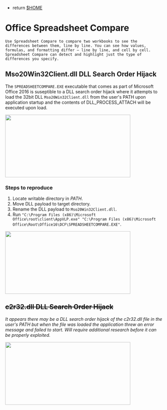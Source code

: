 
- return [$HOME](https://spacecow99.github.io/)

# Office Spreadsheet Compare

    Use Spreadsheet Compare to compare two workbooks to see the differences between them, line by line. You can see how values, formulas, and formatting differ – line by line, and cell by cell. Spreadsheet Compare can detect and highlight just the type of differences you specify.

## Mso20Win32Client.dll DLL Search Order Hijack

The `SPREADSHEETCOMPARE.EXE` executable that comes as part of Microsoft Office 2016 is suseptible to a DLL search order hijack where it attempts to load the 32bit DLL `Mso20Win32Client.dll` from the user's PATH upon application startup and the contents of DLL_PROCESS_ATTACH will be executed upon load.

<img src="https://spacecow99.github.io/dll-search-order-hijacking/office-spreadsheet-compare/spreadsheetcompare_mso20win32client_search.PNG" width="400" height="200" />

### Steps to reproduce

1) Locate writable directory in _PATH_.
2) Move DLL payload to target directory.
3) Rename the DLL payload to `Mso20Win32Client.dll`.
4) Run `"C:\Program Files (x86)\Microsoft Office\root\client\AppVLP.exe" "C:\Program Files (x86)\Microsoft Office\Root\Office16\DCF\SPREADSHEETCOMPARE.EXE"`.

<img src="https://spacecow99.github.io/dll-search-order-hijacking/office-spreadsheet-compare/spreadsheetcompare_mso20win32client_hijack.PNG" width="400" height="200" />

## ~~c2r32.dll DLL Search Order Hijack~~

_It appears there may be a DLL search order hijack of the c2r32.dll file in the user's PATH but when the file was loaded the application threw an error message and failed to start. Will require additional research before it can be properly exploited._

<img src="https://spacecow99.github.io/dll-search-order-hijacking/office-spreadsheet-compare/spreadsheetcompare_c2r32_error.PNG" width="400" height="200" />
